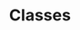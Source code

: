 ---
menu:
  reference:
    identifier: ko-ref-python-sdk-classes-_index
module: null
title: Classes
weight: 30
---
